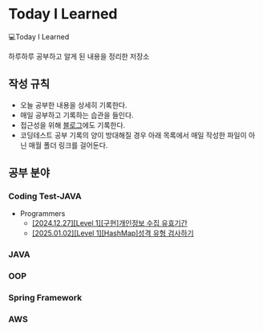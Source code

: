 # Today I Learned

💻Today I Learned

하루하루 공부하고 알게 된 내용을 정리한 저장소

## 작성 규칙
* 오늘 공부한 내용을 상세히 기록한다.
* 매일 공부하고 기록하는 습관을 들인다.
* 접근성을 위해 [블로그](https://gayeon-l.tistory.com/)에도 기록한다.
* 코딩테스트 공부 기록의 양이 방대해질 경우 아래 목록에서 매일 작성한 파일이 아닌 매월 폴더 링크를 걸어둔다.

## 공부 분야

### Coding Test-JAVA
* Programmers
  * [[2024.12.27][Level 1][구현]개인정보 수집 유효기간](https://github.com/gayeonni/TIL/blob/main/Coding%20Test/Programmers/%5B2023%20KAKAO%20BLIND%20RECRUITMENT%5D%5BLevel%201%5D%5B%EA%B5%AC%ED%98%84%5D%20%EA%B0%9C%EC%9D%B8%EC%A0%95%EB%B3%B4%20%EC%88%98%EC%A7%91%20%EC%9C%A0%ED%9A%A8%EA%B8%B0%EA%B0%84.md)
  * [[2025.01.02][Level 1][HashMap]성격 유형 검사하기](https://github.com/gayeonni/TIL/blob/main/Coding%20Test/Programmers/%5B2022%20KAKAO%20TECH%20INTERNSHIP%5D%5BLevel%201%5D%5BHashMap%5D%20%EC%84%B1%EA%B2%A9%20%EC%9C%A0%ED%98%95%20%EA%B2%80%EC%82%AC%ED%95%98%EA%B8%B0.md)

### JAVA

### OOP

### Spring Framework

### AWS
